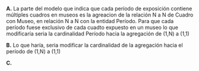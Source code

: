 **A.**  La parte del modelo que indica que cada período de exposición contiene múltiples cuadros en museos es la agreacion de la relación N a N de Cuadro con Museo, en relación N a N con la entidad Período. Para que cada período fuese exclusivo de cada cuadto expuesto en un museo lo que modificaría seria la cardinalidad Período hacia la agregación de (1,N) a (1,1)

**B.**  Lo que haría, seria modificar la cardinalidad de la agregación hacia el período de (1,N) a (1,1) 

**C.**  